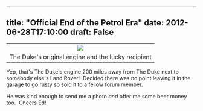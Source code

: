 
---
title: "Official End of the Petrol Era"
date: 2012-06-28T17:10:00
draft: False
---

<table align="center" cellpadding="0" cellspacing="0" style="margin-left: auto; margin-right: auto; text-align: center;"><tbody><tr><td style="text-align: center;"><a href="http://4.bp.blogspot.com/-G1pTazAr98c/T-yPOK_0qdI/AAAAAAAACaU/_AoXTtKWTF0/s1600/ByeByeEngine.jpg"><img src="http://4.bp.blogspot.com/-G1pTazAr98c/T-yPOK_0qdI/AAAAAAAACaU/_AoXTtKWTF0/s320/ByeByeEngine.jpg"/></a></td></tr><tr><td style="text-align: center;">The Duke's original engine and the lucky recipient</td></tr></tbody></table>
Yep, that's The Duke's engine 200 miles away from The Duke next to somebody else's Land Rover!  Decided there was no point leaving it in the garage to go rusty so sold it to a fellow forum member.

He was kind enough to send me a photo <i>and</i> offer me some beer money too.  Cheers Ed!

